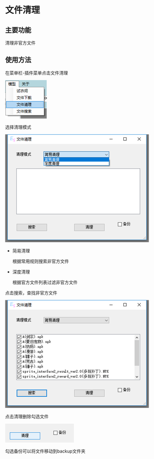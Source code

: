 # 文件清理

## 主要功能

清理非官方文件

## 使用方法

在菜单栏-插件菜单点击文件清理

![](../../images/cleaner-by-menu.png)

选择清理模式

![](../../images/cleaner-dialog.png)

+ 简易清理
   
   根据常用规则搜索非官方文件
   
+ 深度清理

    根据官方文件列表过滤非官方文件
    
点击搜索，查找非官方文件

![](../../images/cleaner-result.png)

点击清理删除勾选文件

![](../../images/cleaner-button.png)

勾选备份可以将文件移动到backup文件夹
